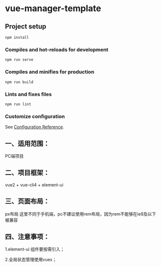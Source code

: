 # vue-manager-template


## Project setup
```
npm install
```

### Compiles and hot-reloads for development
```
npm run serve
```

### Compiles and minifies for production
```
npm run build
```

### Lints and fixes files
```
npm run lint
```

### Customize configuration
See [Configuration Reference](https://cli.vuejs.org/config/).



## 一、适用范围：
PC端项目
## 二、项目框架：
vue2 + vue-cli4 + element-ui
## 三、页面布局：
px布局  这里不同于手机端，pc不建议使用rem布局，因为rem不能够在ie9及以下被兼容
## 四、注意事项：
1.element-ui 组件要按需引入；

2.全局状态管理使用vuex；

